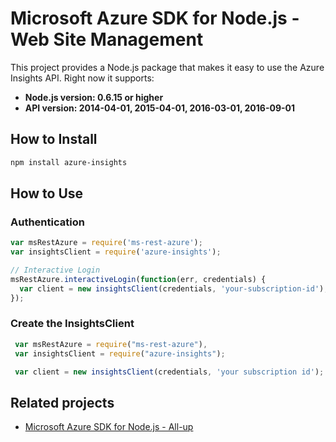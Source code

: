 # Microsoft Azure SDK for Node.js - Web Site Management

This project provides a Node.js package that makes it easy to use the Azure Insights API. Right now it supports:
- **Node.js version: 0.6.15 or higher**
- **API version: 2014-04-01, 2015-04-01, 2016-03-01, 2016-09-01**

## How to Install

```bash
npm install azure-insights
```

## How to Use

### Authentication

 ```javascript
 var msRestAzure = require('ms-rest-azure');
 var insightsClient = require('azure-insights');
 
 // Interactive Login
 msRestAzure.interactiveLogin(function(err, credentials) {
   var client = new insightsClient(credentials, 'your-subscription-id');
 });
 ```

### Create the InsightsClient

```javascript
 var msRestAzure = require("ms-rest-azure"),
 var insightsClient = require("azure-insights");

 var client = new insightsClient(credentials, 'your subscription id');
```

## Related projects

- [Microsoft Azure SDK for Node.js - All-up](https://github.com/WindowsAzure/azure-sdk-for-node)
